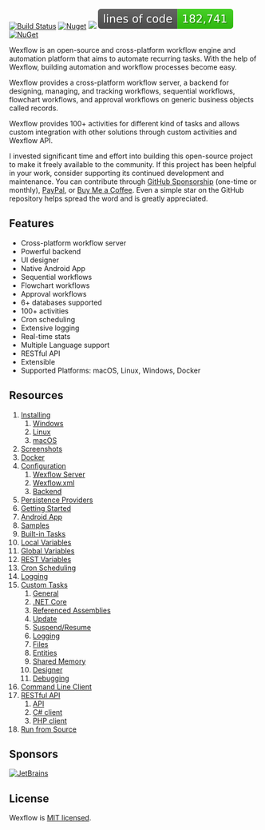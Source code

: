 [![Build Status](https://aelassas.visualstudio.com/wexflow/_apis/build/status/aelassas.wexflow?branchName=main)](https://aelassas.visualstudio.com/wexflow/_build/latest?definitionId=3&branchName=main) [![Nuget](https://img.shields.io/nuget/dt/wexflow)](https://www.nuget.org/packages/Wexflow/) [![](https://img.shields.io/badge/docs-wiki-brightgreen)](https://github.com/aelassas/wexflow/wiki) [![](https://raw.githubusercontent.com/aelassas/wexflow/refs/heads/loc/badge.svg)](https://github.com/aelassas/wexflow/actions/workflows/loc.yml) [![NuGet](https://img.shields.io/nuget/v/Wexflow.svg)](https://www.nuget.org/packages/Wexflow/)

<!--
[![Latest release](https://img.shields.io/github/v/release/aelassas/wexflow?label=Release&logo=github)](https://github.com/aelassas/wexflow/releases/latest)
-->

Wexflow is an open-source and cross-platform workflow engine and automation platform that aims to automate recurring tasks. With the help of Wexflow, building automation and workflow processes become easy.

Wexflow provides a cross-platform workflow server, a backend for designing, managing, and tracking workflows, sequential workflows, flowchart workflows, and approval workflows on generic business objects called records.

Wexflow provides 100+ activities for different kind of tasks and allows custom integration with other solutions through custom activities and Wexflow API.

I invested significant time and effort into building this open-source project to make it freely available to the community. If this project has been helpful in your work, consider supporting its continued development and maintenance. You can contribute through [GitHub Sponsorship](https://github.com/sponsors/aelassas) (one-time or monthly), [PayPal](https://www.paypal.me/aelassaspp), or [Buy Me a Coffee](https://buymeacoffee.com/aelassas). Even a simple star on the GitHub repository helps spread the word and is greatly appreciated.

## Features

* Cross-platform workflow server
* Powerful backend
* UI designer
* Native Android App
* Sequential workflows
* Flowchart workflows
* Approval workflows
* 6+ databases supported
* 100+ activities
* Cron scheduling
* Extensive logging
* Real-time stats
* Multiple Language support
* RESTful API
* Extensible
* Supported Platforms: macOS, Linux, Windows, Docker

## Resources

1. [Installing](https://github.com/aelassas/wexflow/wiki/Installing)
    1. [Windows](https://github.com/aelassas/wexflow/wiki/Installing#windows-net)
    2. [Linux](https://github.com/aelassas/wexflow/wiki/Installing#linux-net-core)
    3. [macOS](https://github.com/aelassas/wexflow/wiki/Installing#macos-net-core)
2. [Screenshots](https://github.com/aelassas/wexflow/wiki/Screenshots)
3. [Docker](https://github.com/aelassas/wexflow/wiki/Docker)
4. [Configuration](https://github.com/aelassas/wexflow/wiki/Configuration)
   1. [Wexflow Server](https://github.com/aelassas/wexflow/wiki/Configuration#wexflow-server)
   2. [Wexflow.xml](https://github.com/aelassas/wexflow/wiki/Configuration#wexflowxml)
   3. [Backend](https://github.com/aelassas/wexflow/wiki/Configuration#backend)
5. [Persistence Providers](https://github.com/aelassas/wexflow/wiki/Persistence-Providers)
6. [Getting Started](https://github.com/aelassas/wexflow/wiki/Getting-Started)
7. [Android App](https://github.com/aelassas/wexflow/wiki/Android-App)
8. [Samples](https://github.com/aelassas/wexflow/wiki/Samples)
9. [Built-in Tasks](https://github.com/aelassas/wexflow/wiki/Tasks)
10. [Local Variables](https://github.com/aelassas/wexflow/wiki/Local-Variables)
11. [Global Variables](https://github.com/aelassas/wexflow/wiki/Global-Variables)
12. [REST Variables](https://github.com/aelassas/wexflow/wiki/REST-Variables)
13. [Cron Scheduling](https://github.com/aelassas/wexflow/wiki/Cron-Scheduling)
14. [Logging](https://github.com/aelassas/wexflow/wiki/Logging)
15. [Custom Tasks](https://github.com/aelassas/wexflow/wiki/Custom-Tasks)
    1. [General](https://github.com/aelassas/wexflow/wiki/Custom-Tasks#general)
    2. [.NET Core](https://github.com/aelassas/wexflow/wiki/Custom-Tasks#net-core)
    3. [Referenced Assemblies](https://github.com/aelassas/wexflow/wiki/Custom-Tasks#referenced-assemblies)
    4. [Update](https://github.com/aelassas/wexflow/wiki/Custom-Tasks#update)
    5. [Suspend/Resume](https://github.com/aelassas/wexflow/wiki/Custom-Tasks#suspendresume)
    6. [Logging](https://github.com/aelassas/wexflow/wiki/Custom-Tasks#logging)
    7. [Files](https://github.com/aelassas/wexflow/wiki/Custom-Tasks#files)
    8. [Entities](https://github.com/aelassas/wexflow/wiki/Custom-Tasks#entities)
    10. [Shared Memory](https://github.com/aelassas/wexflow/wiki/Custom-Tasks#shared-memory)
    11. [Designer](https://github.com/aelassas/wexflow/wiki/Custom-Tasks#designer)
    12. [Debugging](https://github.com/aelassas/wexflow/wiki/Custom-Tasks#debugging)
16. [Command Line Client](https://github.com/aelassas/wexflow/wiki/Command-Line-Client)
17. [RESTful API](https://github.com/aelassas/wexflow/wiki/RESTful-API)
    1. [API](https://github.com/aelassas/wexflow/wiki/RESTful-API)
    2. [C# client](https://github.com/aelassas/wexflow/wiki/C%23-Client)
    3. [PHP client](https://github.com/aelassas/wexflow/wiki/PHP-client)
18. [Run from Source](https://github.com/aelassas/wexflow/wiki/Run-From-Source)

## Sponsors

[![JetBrains](https://wexflow.github.io/content/jetbrains.png)](https://www.jetbrains.com/)

## License
Wexflow is [MIT licensed](https://github.com/aelassas/wexflow/blob/main/LICENSE.txt).
